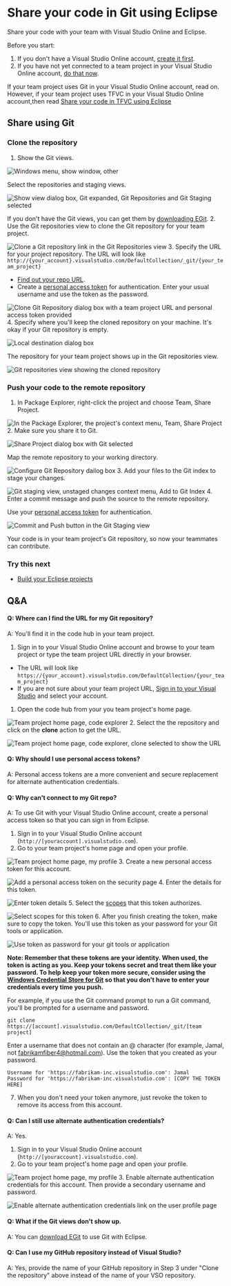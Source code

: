 <properties
	pageTitle="Share your code in Git using Eclipse"
  description="Share your code in Git using Eclipse"
  services="visual-studio-online"
  documentationCenter = ""
  authors="terryaustin"
  manager="terryaustin"
  editor="terryaustin" /> 

# Share your code in Git using Eclipse


Share your code with your team with Visual Studio Online and Eclipse.



Before you start:


1. If you don't have a Visual Studio Online account, [create it first](../../setup/sign-up-for-visual-studio-online.md).
2. If you have not yet connected to a team project in your Visual Studio Online account, [do that now](../../setup/connect-to-visual-studio-online.md).


If your team project uses Git in your Visual Studio Online account, read on. However, if your team project uses TFVC in your Visual Studio Online account,then read [Share your code in TFVC using Eclipse](../share-your-code-in-tfvc-eclipse.md)






## Share using Git

### Clone the repository

1. Show the Git views.



![Windows menu, show window, other](./media/share-your-code-in-git-eclipse/show-git-views.png)



Select the repositories and staging views.



![Show view dialog box, Git expanded, Git Repositories and Git Staging selected](./media/share-your-code-in-git-eclipse/git-views-selected.png)



If you don't have the Git views, you can get them by [downloading EGit](http://www.eclipse.org/egit/).
2. Use the Git repositories view to clone the Git repository for your team project.



![Clone a Git repository link in the Git Repositories view](./media/share-your-code-in-git-eclipse/clone-git-repository.png)
3. Specify the URL for your project repository. The URL will look like `http://{your_account}.visualstudio.com/DefaultCollection/_git/{your_team_project}`


 - [Find out your repo URL](../share-your-code-in-git-eclipse.md#gitrepourl).
 - Create a [personal access token](../share-your-code-in-git-eclipse.md#pat) for authentication. 
Enter your usual username and use the token as the password.


![Clone Git Repository dialog box with a team project URL and personal access token provided](./media/share-your-code-in-git-eclipse/clone-repo-dialog.png)
4. Specify where you'll keep the cloned repository on your machine. It's okay if your Git repository is empty.



![Local destination dialog box](./media/share-your-code-in-git-eclipse/local-destination.png)



The repository for your team project shows up in the Git repositories view.



![Git repositories view showing the cloned repository](./media/share-your-code-in-git-eclipse/cloned-repository.png)

### Push your code to the remote repository

1. In Package Explorer, right-click the project and choose Team, Share Project.



![In the Package Explorer, the project's context menu, Team, Share Project](./media/share-your-code-in-git-eclipse/share-project.png)
2. Make sure you share it to Git.



![Share Project dialog box with Git selected](./media/share-your-code-in-git-eclipse/share-project-git.png)



Map the remote repository to your working directory.



![Configure Git Repository dailog box](./media/share-your-code-in-git-eclipse/configure-git-repository.png)
3. Add your files to the Git index to stage your changes.



![Git staging view, unstaged changes context menu,  Add to Git Index](./media/share-your-code-in-git-eclipse/add-to-git-index.png)
4. Enter a commit message and push the source to the remote repository.



Use your [personal access token](../share-your-code-in-git-eclipse.md#pat) for authentication.



![Commit and Push button in the Git Staging view](./media/share-your-code-in-git-eclipse/commit-and-push.jpg)


Your code is in your team project's Git repository, so now your teammates can contribute.


### Try this next

- [Build your Eclipse projects](../../build/build-your-app-eclipse.md)

## Q&amp;A

#### Q: Where can I find the URL for my Git repository?


A: You'll find it in the code hub in your team project.


1. Sign in to your Visual Studio Online account and browse to your team project or type the team project URL directly in your browser.

- The URL will look like `https://{your_account}.visualstudio.com/DefaultCollection/{your_team_project}`
- If you are not sure about your team project URL, [Sign in to your Visual Studio](http://go.microsoft.com/fwlink/?LinkID=309329) and select your account.

1. Open the code hub from your you team project's home page.



![Team project home page, code explorer](./media/share-your-code-in-git-eclipse/code-explorer.png)
2. Select the the repository and click on the **clone** action to get the URL.



![Team project home page, code explorer, clone selected to show the URL](./media/share-your-code-in-git-eclipse/clone-url.png)

#### Q: Why should I use personal access tokens?


A: Personal access tokens are a more convenient and secure replacement 
for alternate authentication credentials.






#### Q: Why can't connect to my Git repo?


A: To use Git with your Visual Studio Online account, create a personal access token 
so that you can sign in from Eclipse.


1. Sign in to your Visual Studio Online account (`http://[youraccount].visualstudio.com`).
2. Go to your team project's home page and open your profile.



![Team project home page, my profile](./media/share-your-code-in-git-eclipse/my-profile.png)
3. Create a new personal access token for this account.



![Add a personal access token on the security page ](./media/share-your-code-in-git-eclipse/add-personal-access-token.png)
4. Enter the details for this token.



![Enter token details](./media/share-your-code-in-git-eclipse/setup-personal-access-token.png)
5. Select the [scopes](https://www.visualstudio.com/integrate/get-started/auth/oauth#scopes) that this token authorizes.



![Select scopes for this token](./media/share-your-code-in-git-eclipse/select-personal-access-token-scopes.png)
6. After you finish creating the token, make sure to copy the token. You'll use this token as your password for your Git tools or application.



![Use token as password for your git tools or application](./media/share-your-code-in-git-eclipse/create-personal-access-token.png)



**Note: Remember that these tokens are your identity. 
When used, the token is acting as you. 
Keep your tokens secret and treat them like your password.
To help keep your token more secure, consider using the 
[Windows Credential Store for Git](http://gitcredentialstore.codeplex.com)
so that you don't have to enter your credentials every time you push.**



For example, if you use the Git command prompt to run a Git command, you'll be prompted for a username and password.


```
git clone https://[account].visualstudio.com/DefaultCollection/_git/[team project]
```


Enter a username that does not contain an @ character (for example, Jamal, not fabrikamfiber4@hotmail.com). 
Use the token that you created as your password.


```
Username for 'https://fabrikam-inc.visualstudio.com': Jamal
Password for 'https://fabrikam-inc.visualstudio.com': [COPY THE TOKEN HERE]
```
7. When you don't need your token anymore, just revoke the token to remove its access from this account.

#### Q: Can I still use alternate authentication credentials?


A:  Yes.


1. Sign in to your Visual Studio Online account (`http://[youraccount].visualstudio.com`).
2. Go to your team project's home page and open your profile.



![Team project home page, my profile](./media/share-your-code-in-git-eclipse/my-profile.png)
3. Enable alternate authentication credentials for this account. Then provide a secondary username and password.



![Enable alternate authentication credentials link on the user profile page](./media/share-your-code-in-git-eclipse/enable-alternate-credentials.png)

#### Q: What if the Git views don't show up.


A: You can [download EGit](http://www.eclipse.org/egit/) to use Git with Eclipse.


#### Q: Can I use my GitHub repository instead of Visual Studio?


A:  Yes, provide the name of your GitHub repository in Step 3 under "Clone the repository" above instead of the name of your VSO repository.
